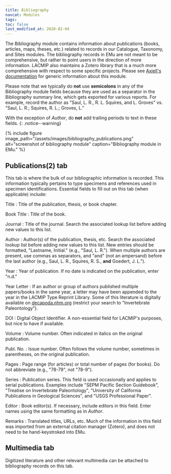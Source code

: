 ```yaml
---
title: Bibliography
navcat: Modules
tags:
toc: false
last_modified_at: 2020-02-04
---
```

The Bibliography module contains information about publications (books, articles, maps, theses, etc.) related to records in our Catalogue, Taxonomy, and Sites modules. The bibliography records in EMu are not meant to be comprehensive, but rather to point users in the direction of more information. LACMIP also maintains a Zotero library that is a much more comprehensive with respect to some specific projects. Please see [Axiell's documentation](http://help.emu.axiell.com/latest/en/Topics/EMu/Bibliography%20module.htm) for generic information about this module.

Please note that we typically do **not** use **semicolons** in any of the Bibliography module fields because they are used as a separator in the Bibliography summary line, which gets exported for various reports. For example, record the author as "Saul, L. R., R. L. Squires, and L. Groves" vs. "Saul, L. R.; Squires, R. L.; Groves, L."

With the exception of _Author_, do **not** add trailing periods to text in these fields.
{: .notice--warning}

{% include figure image_path="/assets/images/bibliography_publications.png" alt="screenshot of bibliography module" caption="Bibliography module in EMu." %}

## Publications(2) tab
This tab is where the bulk of our bibliographic information is recorded. This information typically pertains to type specimens and references used in specimen identifications. Essential fields to fill out on this tab (when applicable) include:

Title
: Title of the publication, thesis, or book chapter.

Book Title
: Title of the book.

Journal
: Title of the journal. Search the associated lookup list before adding new values to this list.

Author
: Author(s) of the publication, thesis, etc. Search the associated lookup list before adding new values to this list. New entries should be formatted, "Lastname, Initial." (e.g., "Saul, L. R."). When multiple authors are present, use commas as separators, and "and" (not an ampersand) before the last author (e.g., Saul, L. R., Squires, R. S., **and** Goedert, J. L.").

Year
: Year of publication. If no date is indicated on the publication, enter "n.d."

Year Letter
: If an author or group of authors published multiple papers/books in the same year, a letter may have been appended to the year in the LACMIP Type Reprint Library. Some of this literature is digitally available on [decapoda.nhm.org](https://decapoda.nhm.org/references/search.html) (restrict your search to "Invertebrate Paleontology").

DOI
: Digital Object Identifier. A non-essential field for LACMIP's purposes, but nice to have if available.

Volume
: Volume number. Often indicated in italics on the original publication.

Publ. No.
: Issue number. Often follows the volume number, sometimes in parentheses, on the original publication.

Pages
: Page range (for articles) or total number of pages (for books). Do not abbreviate (e.g., "78-79", not "78-9").

Series
: Publication series. This field is used occasionally and applies to serial publications. Examples include "SEPM Pacific Section Guidebook", "Treatise on Invertebrate Paleontology", "University of California Publications in Geological Sciences", and "USGS Professional Paper".

Editor
: Book editor(s). If necessary, include editors in this field. Enter names using the same formatting as in _Author_. 

Remarks
: Translated titles, URLs, etc. Much of the information in this field was imported from an external citation manager (Zotero), and does not need to be hand-keystroked into EMu.

## Multimedia tab
Digitized literature and other relevant multimedia can be attached to bibliography records on this tab.

